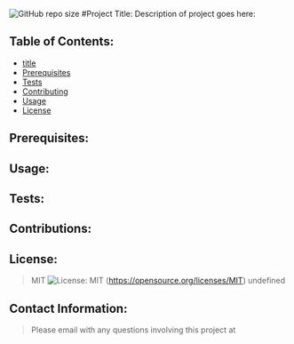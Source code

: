 
  ![GitHub repo size](https://img.shields.io/github/repo-size//)
  #Project Title: 
  Description of project goes here: 
  ## Table of Contents:
  - [title](#title)
  - [Prerequisites](#Prerequisites)
  - [Tests](#Tests)
  - [Contributing](#Contributing)
  - [Usage](#Usage) 
  - [License](#License)

  ## Prerequisites:
  >
  
  ## Usage:
  >

  ## Tests:
  >

  ## Contributions:
  >

  ## License:
  >MIT
  >![License: MIT](https://img.shields.io/badge/License-MIT-yellow.svg)
  >(https://opensource.org/licenses/MIT)
  >undefined


  ## Contact Information:
  >Please email with any questions involving this project at 
